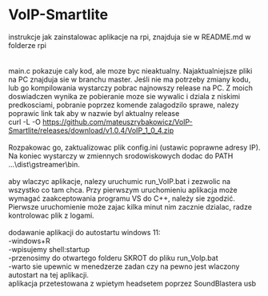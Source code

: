 # VoIP-Smartlite
instrukcje jak zainstalowac aplikacje na rpi, znajduja sie  w README.md w folderze rpi  
\
\
main.c pokazuje caly kod, ale moze byc nieaktualny. Najaktualniejsze pliki na PC znajduja sie w branchu master. Jeśli nie ma potrzeby zmiany kodu, lub go kompilowania wystarczy pobrac 
najnowszy release na PC. Z moich doswiadczen wynika ze pobieranie moze sie wywalic i dziala z niskimi predkosciami, pobranie poprzez komende zalagodzilo sprawe, nalezy poprawic link tak aby w nazwie byl aktualny release  
curl -L -O https://github.com/mateuszrybakowicz/VoIP-Smartlite/releases/download/v1.0.4/VoIP_1_0_4.zip  
\
Rozpakowac go, zaktualizowac plik config.ini (ustawic poprawne adresy IP). Na koniec wystarczy w zmiennych srodowiskowych dodac do PATH 
...\dist\gstreamer\bin.  
\
aby wlaczyc aplikacje, nalezy uruchumic run_VoIP.bat i zezwolic na wszystko co tam chca. Przy pierwszym uruchomieniu aplikacja może wymagać zaakceptowania programu VS do C++, należy sie zgodzić. Pierwsze uruchomienie może zajac kilka minut nim zacznie dzialac, radze kontrolowac plik z logami.  
\
dodawanie aplikacji do autostartu windows 11:  
-windows+R  
-wpisujemy shell:startup  
-przenosimy do otwartego folderu SKROT do pliku run_VoIp.bat  
-warto sie upewnic w menedzerze zadan czy na pewno jest wlaczony autostart na tej aplikacji. 
\
aplikacja przetestowana z wpietym headsetem poprzez SoundBlastera usb
